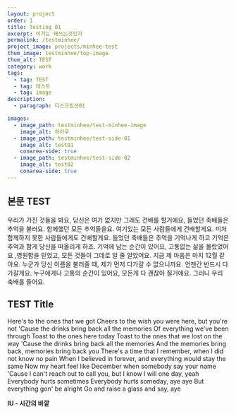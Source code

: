 ```yaml
---
layout: project
order: 1
title: Testing 01
excerpt: 이거는 왜쓰는것인가
permalink: /testminhee/
project_image: projects/minhee-test
thum_image: testminhee/top-image
thum_alt: TEST
category: work
tags:
  - tag: TEST
  - tag: 테스트
  - tag: image
description:
  - paragraph: 디스크립션01

images:
  - image_path: testminhee/test-minhee-image
    image_alt: 하이루
  - image_path: testminhee/test-side-01
    image_alt: test01
    conarea-side: true
  - image_path: testminhee/test-side-02
    image_alt: test02
    conarea-side: true
---
```


## 본문 TEST

우리가 가진 것들을 봐요, 당신은 여기 없지만 그래도 건배를 할거에요, 들었던 축배들은 추억을 불러요. 함께했던 모든 추억들을요. 여기있는 모든 사람들에게 건배할게요. 미처 함께하지 못한 사람들에게도 건배할게요. 들었던 축배들은 추억을 기억나게 하고 기억은 추억과 함게 당신을 떠올리게 하죠.
기억에 남는 순간이 있어요, 고통없는 삶을 몰랐었어요 ,영원함을 믿었고, 모든 것들이 그데로 일 줄 알았어요. 지금 제 마음은 마치 12월 같아요. 누군가 당신 이름을 불러줄 때, 제가 먼저 다가갈 수 없으니까요. 언젠간 반드시 다가갈게요. 누구에게나 고통의 순간이 있어요, 모든게 다 괜찮아 질거에요.
그러니 우리 축배를 들어요.

## TEST Title

Here's to the ones that we got Cheers to the wish you were here, but you're not
'Cause the drinks bring back all the memories Of everything we've been through
Toast to the ones here today Toast to the ones that we lost on the way
'Cause the drinks bring back all the memories And the memories bring back, memories bring back you There's a time that I remember, when I did not know no pain When I believed in forever, and everything would stay the same
Now my heart feel like December when somebody say your name
'Cause I can't reach out to call you, but I know I will one day, yeah
Everybody hurts sometimes
Everybody hurts someday, aye aye
But everything gon' be alright
Go and raise a glass and say, aye

**IU - 시간의 바깥**
